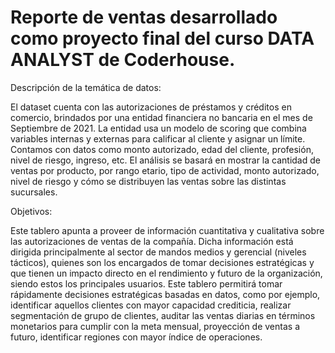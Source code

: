 # Reporte de ventas desarrollado como proyecto final del curso DATA ANALYST de Coderhouse. 

Descripción de la temática de datos:

El dataset cuenta con las autorizaciones de préstamos y créditos en comercio, brindados por una entidad financiera no bancaria en el mes de Septiembre de 2021. 
La entidad usa un modelo de scoring que combina variables internas y externas para calificar al cliente y asignar un límite. 
Contamos con datos como monto autorizado, edad del cliente, profesión, nivel de riesgo, ingreso, etc. 
El análisis se basará en mostrar la cantidad de ventas por producto, por rango etario, tipo de actividad, monto autorizado, nivel de riesgo y cómo se distribuyen
las ventas sobre las distintas sucursales.


Objetivos:

Este tablero apunta a proveer de información cuantitativa y cualitativa sobre las autorizaciones de ventas de la compañía. 
Dicha información está dirigida principalmente al sector de mandos medios y gerencial (niveles tácticos), quienes son los encargados de tomar decisiones estratégicas
y que tienen un impacto directo en el rendimiento y futuro de la organización, siendo estos los principales usuarios. 
Este tablero permitirá tomar rápidamente decisiones estratégicas basadas en datos, como por ejemplo, identificar aquellos clientes con mayor capacidad crediticia, 
realizar segmentación de grupo de clientes, auditar las ventas diarias en términos monetarios para cumplir con la meta mensual, proyección de ventas a futuro,
identificar regiones con mayor índice de operaciones.
